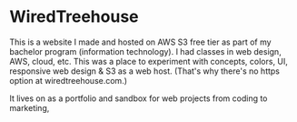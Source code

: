 # WiredTreehouse

This is a website I made and hosted on AWS S3 free tier as part of my bachelor program (information technology). I had classes in web design, AWS, cloud, etc. This was a place to experiment with concepts, colors, UI, responsive web design & S3 as a web host. (That's why there's no https option at wiredtreehouse.com.)

It lives on as a portfolio and sandbox for web projects from coding to marketing, 

